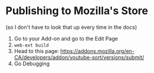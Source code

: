 # Publishing to Mozilla's Store

(so I don't have to look that up every time in the docs)

1. Go to your Add-on and go to the Edit Page
2. `web-ext build`
3. Head to this page: https://addons.mozilla.org/en-CA/developers/addon/youtube-sort/versions/submit/
4. Go Debugging
